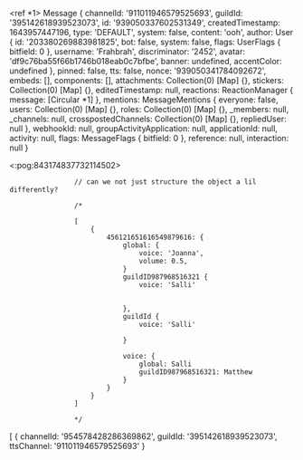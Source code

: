 <!-- Standard Message Object -->

<ref *1> Message {
  channelId: '911011946579525693',
  guildId: '395142618939523073',
  id: '939050337602531349',
  createdTimestamp: 1643957447196,
  type: 'DEFAULT',
  system: false,
  content: 'ooh',
  author: User {
    id: '203380269883981825',
    bot: false,
    system: false,
    flags: UserFlags { bitfield: 0 },
    username: 'Frahbrah',
    discriminator: '2452',
    avatar: 'df9c76ba55f66b1746b018eab0c7bfbe',
    banner: undefined,
    accentColor: undefined
  },
  pinned: false,
  tts: false,
  nonce: '939050341784092672',
  embeds: [],
  components: [],
  attachments: Collection(0) [Map] {},
  stickers: Collection(0) [Map] {},
  editedTimestamp: null,
  reactions: ReactionManager { message: [Circular *1] },
  mentions: MessageMentions {
    everyone: false,
    users: Collection(0) [Map] {},
    roles: Collection(0) [Map] {},
    _members: null,
    _channels: null,
    crosspostedChannels: Collection(0) [Map] {},
    repliedUser: null
  },
  webhookId: null,
  groupActivityApplication: null,
  applicationId: null,
  activity: null,
  flags: MessageFlags { bitfield: 0 },
  reference: null,
  interaction: null
}

<!-- Custom Discord Emoji -->

<:pog:843174837732114502>



                    // can we not just structure the object a lil differently?

                    /*

                    [
                        {
                            456121651616549879616: {
                                global: {
                                    voice: 'Joanna',
                                    volume: 0.5,
                                }
                                guildID987968516321 {
                                    voice: 'Salli'


                                },
                                guildId {
                                    voice: 'Salli'

                                }

                                voice: {
                                    global: Salli
                                    guildID987968516321: Matthew
                                }
                            }
                        }
                    ]
                    
                    */

<!-- reconnection array structure -->

[
  {
    channelId: '954578428286369862',
    guildId: '395142618939523073',
    ttsChannel: '911011946579525693'
  }